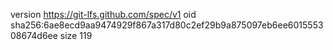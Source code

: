 version https://git-lfs.github.com/spec/v1
oid sha256:6ae8ecd9aa9474929f867a317d80c2ef29b9a875097eb6ee601555308674d6ee
size 119
